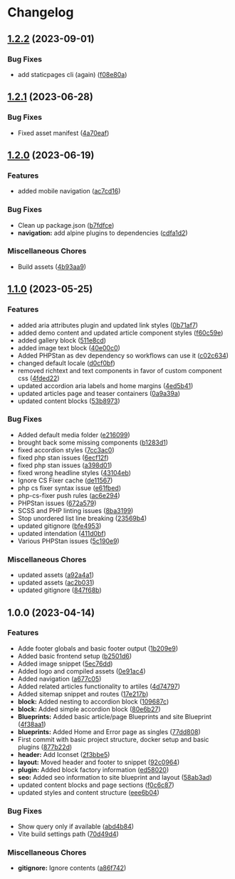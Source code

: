 # Changelog

## [1.2.2](https://github.com/fork/kirby-starterkit/compare/v1.2.1...v1.2.2) (2023-09-01)


### Bug Fixes

* add staticpages cli (again) ([f08e80a](https://github.com/fork/kirby-starterkit/commit/f08e80a05048aafdd9754d06e3152aff0c6417c4))

## [1.2.1](https://github.com/fork/kirby-starterkit/compare/v1.2.0...v1.2.1) (2023-06-28)


### Bug Fixes

* Fixed asset manifest ([4a70eaf](https://github.com/fork/kirby-starterkit/commit/4a70eafef6c8c4c6ff996155e0c042d0a321efa6))

## [1.2.0](https://github.com/fork/kirby-starterkit/compare/v1.1.0...v1.2.0) (2023-06-19)


### Features

* added mobile navigation ([ac7cd16](https://github.com/fork/kirby-starterkit/commit/ac7cd160b379bfbd545fa54f38bc6b0c9bf3f8db))


### Bug Fixes

* Clean up package.json ([b7fdfce](https://github.com/fork/kirby-starterkit/commit/b7fdfcedcd0d053851d74d1282c296b9dee9f138))
* **navigation:** add alpine plugins to dependencies ([cdfa1d2](https://github.com/fork/kirby-starterkit/commit/cdfa1d23337a5849b39802db16b5b08014ce41fb))


### Miscellaneous Chores

* Build assets ([4b93aa9](https://github.com/fork/kirby-starterkit/commit/4b93aa9757d3c5220e2d0f75def25f238de35c5b))

## [1.1.0](https://github.com/fork/kirby-starterkit/compare/v1.0.0...v1.1.0) (2023-05-25)


### Features

* added aria attributes plugin and updated link styles ([0b71af7](https://github.com/fork/kirby-starterkit/commit/0b71af71ce5aa6748668f674cceea0c716a46155))
* added demo content and updated article component styles ([f60c59e](https://github.com/fork/kirby-starterkit/commit/f60c59efe6222d94f217a2c131b3f89b3a106996))
* added gallery block ([511e8cd](https://github.com/fork/kirby-starterkit/commit/511e8cdb887bf38a700593ce979b72ac5617cb40))
* added image text block ([40e00c0](https://github.com/fork/kirby-starterkit/commit/40e00c0ac0959cf8f7efbfa371382d0e414b2b16))
* Added PHPStan as dev dependency so workflows can use it ([c02c634](https://github.com/fork/kirby-starterkit/commit/c02c634ca6501b32461a5f5c42a8d7d772bab1b9))
* changed default locale ([d0cf0bf](https://github.com/fork/kirby-starterkit/commit/d0cf0bf1dd201e787010a21605257be13a16736d))
* removed richtext and text components in favor of custom component css ([4fded22](https://github.com/fork/kirby-starterkit/commit/4fded224a6543032bbd86a0cc8373af26b759950))
* updated accordion aria labels and home margins ([4ed5b41](https://github.com/fork/kirby-starterkit/commit/4ed5b41f9c662a26b281ff28f53bf21f5094a915))
* updated articles page and teaser containers ([0a9a39a](https://github.com/fork/kirby-starterkit/commit/0a9a39add4690533bf7269a03ca9efba3215bf99))
* updated content blocks ([53b8973](https://github.com/fork/kirby-starterkit/commit/53b89739698b18daaff5f50eab1409dff808484a))


### Bug Fixes

* Added default media folder ([e216099](https://github.com/fork/kirby-starterkit/commit/e216099e4cf24b54a4587fc56c092cb409665abe))
* brought back some missing components ([b1283d1](https://github.com/fork/kirby-starterkit/commit/b1283d1d71d74ba20de2f80a92db77054d09374c))
* fixed accordion styles ([7cc3ac0](https://github.com/fork/kirby-starterkit/commit/7cc3ac01daae219588591120d6eb10886a73773f))
* fixed php stan issues ([6ecf12f](https://github.com/fork/kirby-starterkit/commit/6ecf12fe2785853b9a22a0ed0886a6ab6b1af8cd))
* fixed php stan issues ([a398d01](https://github.com/fork/kirby-starterkit/commit/a398d010584a3a01c874fc39c69675fe3caf444f))
* fixed wrong headline styles ([43104eb](https://github.com/fork/kirby-starterkit/commit/43104eb34c22b0f62d6aa68780a04fae2750d2dd))
* Ignore CS Fixer cache ([de11567](https://github.com/fork/kirby-starterkit/commit/de11567e83f60d838e27732df024ac264b897b25))
* php cs fixer syntax issue ([e61fbed](https://github.com/fork/kirby-starterkit/commit/e61fbedb2776a5b661cd805572f09f008dc19828))
* php-cs-fixer push rules ([ac6e294](https://github.com/fork/kirby-starterkit/commit/ac6e294c55ab2ebfb6e539ce486826f0ab91af3a))
* PHPStan issues ([672a579](https://github.com/fork/kirby-starterkit/commit/672a579cc2e8c1fcbca43f89d856b602bb400921))
* SCSS and PHP linting issues ([8ba3199](https://github.com/fork/kirby-starterkit/commit/8ba3199965d27fb74e53c976e603a17a572ca732))
* Stop unordered list line breaking ([23569b4](https://github.com/fork/kirby-starterkit/commit/23569b4dcf1f1e22b3f7ce12734f9458c3f78409))
* updated gitignore ([bfe4953](https://github.com/fork/kirby-starterkit/commit/bfe49539fd53091f7a2dd0e6d3f866b8691bf0e9))
* updated intendation ([411d0bf](https://github.com/fork/kirby-starterkit/commit/411d0bf98ad0f9560a2004b0dbd44e1230d560b9))
* Various PHPStan issues ([5c190e9](https://github.com/fork/kirby-starterkit/commit/5c190e92cc38ed594f72eccc3364bfdfc28facbd))


### Miscellaneous Chores

* updated assets ([a92a4a1](https://github.com/fork/kirby-starterkit/commit/a92a4a1919b692bfa0edb5fe76b06364c511e1ce))
* updated assets ([ac2b031](https://github.com/fork/kirby-starterkit/commit/ac2b03122ce80816511ec191b6f1db67edf25b48))
* updated gitignore ([847f68b](https://github.com/fork/kirby-starterkit/commit/847f68b9cc6bd5fdd95b843c8e61106b9f2a6781))

## 1.0.0 (2023-04-14)


### Features

* Adde footer globals and basic footer output ([1b209e9](https://github.com/fork/kirby-starterkit/commit/1b209e9b6e90beb759f3f69ee5f39b3e16b33759))
* Added basic frontend setup ([b2501d6](https://github.com/fork/kirby-starterkit/commit/b2501d6faa610317e73b396d6a77d2a53dc78999))
* Added image snippet ([5ec76dd](https://github.com/fork/kirby-starterkit/commit/5ec76ddf6fbe526bf79775f83139b56548a98370))
* Added logo and compiled assets ([0e91ac4](https://github.com/fork/kirby-starterkit/commit/0e91ac414b1a405cd1420342974c012417971a9e))
* Added navigation ([a677c05](https://github.com/fork/kirby-starterkit/commit/a677c05e0ef86d77d21acf95d9c039d98e205900))
* Added related articles functionality to artiles ([4d74797](https://github.com/fork/kirby-starterkit/commit/4d74797e8e61b82e5d631bc2d1b4ef605bbfc09a))
* Added sitemap snippet and routes ([17e217b](https://github.com/fork/kirby-starterkit/commit/17e217b754288a873f3b1d4f3dd7fceaf8643cc0))
* **block:** Added nesting to accordion block ([109687c](https://github.com/fork/kirby-starterkit/commit/109687c4e022fb81d04da9cbb9d633a0c15775cd))
* **block:** Added simple accordion block ([80e6b27](https://github.com/fork/kirby-starterkit/commit/80e6b27c0b36ffff62d35208fba013752b388edb))
* **Blueprints:** Added basic article/page Blueprints and site Blueprint ([4f38aa1](https://github.com/fork/kirby-starterkit/commit/4f38aa10083d0920fa6edaecea8450f34f15cbd0))
* **blueprints:** Added Home and Error page as singles ([77dd808](https://github.com/fork/kirby-starterkit/commit/77dd808fea8627895d49745f4aeadc2c4ecaaa93))
* First commit with basic project structure, docker setup and basic plugins ([877b22d](https://github.com/fork/kirby-starterkit/commit/877b22d956f199b8151c5f41ce84da8de02e276a))
* **header:** Add Iconset ([2f3bbe5](https://github.com/fork/kirby-starterkit/commit/2f3bbe5e17207a4cb6ec6fe029ee8f60c61b82d5))
* **layout:** Moved header and footer to snippet ([92c0964](https://github.com/fork/kirby-starterkit/commit/92c0964d31585744b1bceb0f63314d5beb5cf76e))
* **plugin:** Added block factory information ([ed58020](https://github.com/fork/kirby-starterkit/commit/ed5802066583b43d0cb3b256620cd53e63dadb99))
* **seo:** Added seo information to site blueprint and layout ([58ab3ad](https://github.com/fork/kirby-starterkit/commit/58ab3ad3a6cc6bb112181e9a5c7e9266a7653f4a))
* updated content blocks and page sections ([f0c6c87](https://github.com/fork/kirby-starterkit/commit/f0c6c87059b17573596dbfb4b7cbb3b5abc907f4))
* updated styles and content structure ([eee6b04](https://github.com/fork/kirby-starterkit/commit/eee6b04a6d32c8b90bdae835e0588f6fc8c8a8cf))


### Bug Fixes

* Show query only if available ([abd4b84](https://github.com/fork/kirby-starterkit/commit/abd4b84f3a55e28c511af5783a61f730093ed51a))
* Vite build settings path ([70d49d4](https://github.com/fork/kirby-starterkit/commit/70d49d4ad9d8d427255d2640cbe18d60239a6565))


### Miscellaneous Chores

* **gitignore:** Ignore contents ([a86f742](https://github.com/fork/kirby-starterkit/commit/a86f74201aa9cc20025eda4edc2e81071ca8fdae))
